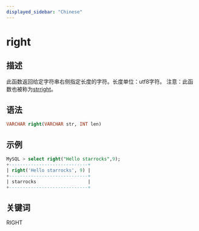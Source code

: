 ```yaml
---
displayed_sidebar: "Chinese"
---
```


# right

## 描述

此函数返回给定字符串右侧指定长度的字符。长度单位：utf8字符。
注意：此函数也被称为[strright](strright.md)。

## 语法

```SQL
VARCHAR right(VARCHAR str, INT len)
```

## 示例

```SQL
MySQL > select right("Hello starrocks",9);
+-----------------------------+
| right('Hello starrocks', 9) |
+-----------------------------+
| starrocks                   |
+-----------------------------+
```

## 关键词

RIGHT